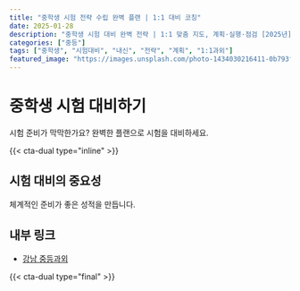 ```yaml
---
title: "중학생 시험 전략 수립 완벽 플랜 | 1:1 대비 코칭"
date: 2025-01-28
description: "중학생 시험 대비 완벽 전략 | 1:1 맞춤 지도, 계획·실행·점검 [2025년]"
categories: ["중등"]
tags: ["중학생", "시험대비", "내신", "전략", "계획", "1:1과외"]
featured_image: "https://images.unsplash.com/photo-1434030216411-0b793f4b4173?w=1200&h=630&fit=crop"
---
```


# 중학생 시험 대비하기

시험 준비가 막막한가요? 완벽한 플랜으로 시험을 대비하세요.

{{< cta-dual type="inline" >}}

## 시험 대비의 중요성

체계적인 준비가 좋은 성적을 만듭니다.

## 내부 링크
- [강남 중등과외](../../local/gangnam-middle/)

{{< cta-dual type="final" >}}
